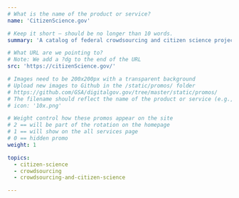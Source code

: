 ```yaml
---
# What is the name of the product or service?
name: 'CitizenScience.gov'

# Keep it short — should be no longer than 10 words.
summary: 'A catalog of federal crowdsourcing and citizen science projects.'

# What URL are we pointing to?
# Note: We add a ?dg to the end of the URL
src: 'https://citizenScience.gov/'

# Images need to be 200x200px with a transparent background
# Upload new images to Github in the /static/promos/ folder
# https://github.com/GSA/digitalgov.gov/tree/master/static/promos/
# The filename should reflect the name of the product or service (e.g., challenge-gov.png)
# icon: '10x.png'

# Weight control how these promos appear on the site
# 2 == will be part of the rotation on the homepage
# 1 == will show on the all services page
# 0 == hidden promo
weight: 1

topics:
  - citizen-science
  - crowdsourcing
  - crowdsourcing-and-citizen-science

---
```

